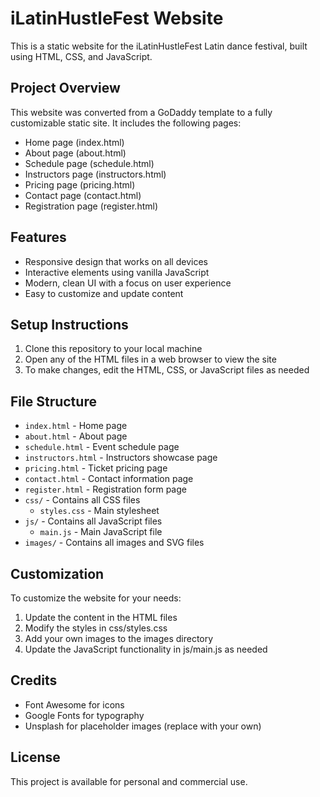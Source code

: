 # iLatinHustleFest Website

This is a static website for the iLatinHustleFest Latin dance festival, built using HTML, CSS, and JavaScript.

## Project Overview

This website was converted from a GoDaddy template to a fully customizable static site. It includes the following pages:

- Home page (index.html)
- About page (about.html)
- Schedule page (schedule.html)
- Instructors page (instructors.html)
- Pricing page (pricing.html)
- Contact page (contact.html)
- Registration page (register.html)

## Features

- Responsive design that works on all devices
- Interactive elements using vanilla JavaScript
- Modern, clean UI with a focus on user experience
- Easy to customize and update content

## Setup Instructions

1. Clone this repository to your local machine
2. Open any of the HTML files in a web browser to view the site
3. To make changes, edit the HTML, CSS, or JavaScript files as needed

## File Structure

- `index.html` - Home page
- `about.html` - About page
- `schedule.html` - Event schedule page
- `instructors.html` - Instructors showcase page
- `pricing.html` - Ticket pricing page
- `contact.html` - Contact information page
- `register.html` - Registration form page
- `css/` - Contains all CSS files
  - `styles.css` - Main stylesheet
- `js/` - Contains all JavaScript files
  - `main.js` - Main JavaScript file
- `images/` - Contains all images and SVG files

## Customization

To customize the website for your needs:

1. Update the content in the HTML files
2. Modify the styles in css/styles.css
3. Add your own images to the images directory
4. Update the JavaScript functionality in js/main.js as needed

## Credits

- Font Awesome for icons
- Google Fonts for typography
- Unsplash for placeholder images (replace with your own)

## License

This project is available for personal and commercial use.
